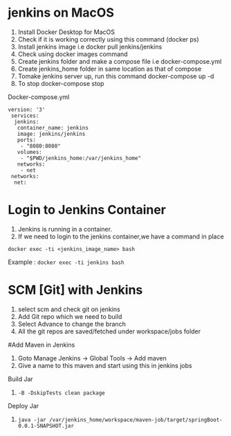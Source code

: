 # jenkins on MacOS

1) Install Docker Desktop for MacOS 
2) Check if it is working correctly using this command (docker ps)
3) Install jenkins image i.e docker pull jenkins/jenkins
4) Check using docker images command
5) Create jenkins folder and make a compose file i.e docker-compose.yml
6) Create jenkins_home folder in same location as that of compose
7) Tomake jenkins server up, run this command docker-compose up -d
8) To stop docker-compose stop


Docker-compose.yml

```
version: '3'
 services: 
  jenkins: 
   container_name: jenkins
   image: jenkins/jenkins
   ports:
    - "8080:8080"
   volumes:
    - "$PWD/jenkins_home:/var/jenkins_home"
   networks:
    - net
 networks:
  net: 
```


# Login to Jenkins Container

1) Jenkins is running in a container.
2) If we need to login to the jenkins container,we have a command in place 

`docker exec -ti <jenkins_image_name> bash`

Example : `docker exec -ti jenkins bash`


# SCM [Git] with Jenkins
1) select scm and check git on jenkins
2) Add Git repo which we need to build 
3) Select Advance to change the branch 
4) All the git repos are saved/fetched under workspace/jobs folder 

#Add Maven in Jenkins

1) Goto Manage Jenkins -> Global Tools -> Add maven
2) Give a name to this maven and start using this in jenkins jobs

Build Jar
1) `-B -DskipTests clean package`

Deploy Jar
1) `java -jar /var/jenkins_home/workspace/maven-job/target/springBoot-0.0.1-SNAPSHOT.jar`
